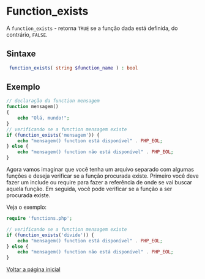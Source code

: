 # Function_exists

A `function_exists` - retorna `TRUE` se a função dada está definida, do contrário, `FALSE`.

## Sintaxe

```php 
 function_exists( string $function_name ) : bool
```


## Exemplo
```php
// declaração da function mensagem 
function mensagem() 
{ 
    echo "Olá, mundo!"; 
} 
// verificando se a function mensagem existe 
if (function_exists('mensagem')) {
    echo "mensagem() function está disponível" . PHP_EOL; 
} else {
    echo "mensagem() function não está disponível" . PHP_EOL; 
}
```

Agora vamos imaginar que você tenha um arquivo separado com algumas funções e deseja verificar se a função procurada existe. Primeiro você deve fazer um include ou require para fazer a referência de onde se vai buscar aquela função. Em seguida, você pode verificar se a função a ser procurada existe.

Veja o exemplo:

```php
require 'functions.php';

// verificando se a function mensagem existe 
if (function_exists('divide')) {
    echo "mensagem() function está disponível" . PHP_EOL; 
} else {
    echo "mensagem() function não está disponível" . PHP_EOL; 
}
```

[Voltar a página inicial](../README.md)
